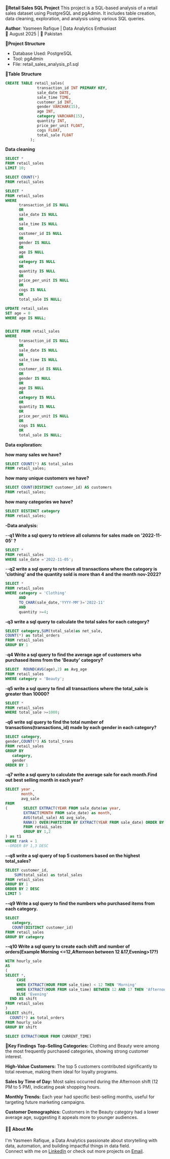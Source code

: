 🛒**Retail Sales SQL Project**
This project is a SQL-based analysis of a retail sales dataset using PostgreSQL and pgAdmin. It includes table creation, data cleaning, exploration, and analysis using various SQL queries.

**Author**: Yasmeen Rafique | Data Analytics Enthusiast  
📅 August 2025 | 📍 Pakistan

🧱**Project Structure**
- Database Used: PostgreSQL
- Tool: pgAdmin
- File: retail_sales_analysis_p1.sql

📂**Table Structure**
```sql
CREATE TABLE retail_sales(
		      transaction_id INT PRIMARY KEY, 
			  sale_date DATE,
			  sale_time TIME,
			  customer_id INT,
			  gender VARCHAR(15),
			  age INT,
			  category VARCHAR(15),
			  quantity INT,
			  price_per_unit FLOAT,
			  cogs FLOAT,
			  total_sale FLOAT
           );
```

 **Data cleaning**
```sql
SELECT *
FROM retail_sales
LIMIT 10;

SELECT COUNT(*)
FROM retail_sales

SELECT *
FROM retail_sales
WHERE 
      transaction_id IS NULL
      OR
	  sale_date IS NULL
	  OR
	  sale_time IS NULL
	  OR
	  customer_id IS NULL
	  OR
	  gender IS NULL
	  OR
	  age IS NULL
	  OR
	  category IS NULL
	  OR
	  quantity IS NULL
	  OR
	  price_per_unit IS NULL
	  OR
	  cogs IS NULL
	  OR
	  total_sale IS NULL;

UPDATE retail_sales
SET age = 0
WHERE age IS NULL;


DELETE FROM retail_sales
WHERE
      transaction_id IS NULL
      OR
	  sale_date IS NULL
	  OR
	  sale_time IS NULL
	  OR
	  customer_id IS NULL
	  OR
	  gender IS NULL
	  OR
	  age IS NULL
	  OR
	  category IS NULL
	  OR
	  quantity IS NULL
	  OR
	  price_per_unit IS NULL
	  OR
	  cogs IS NULL
	  OR
	  total_sale IS NULL;
```

**Data exploration:**

**how many sales we have?**
```sql
SELECT COUNT(*) AS total_sales
FROM retail_sales;

```
**how many  unique customers we have?**
```sql
SELECT COUNT(DISTINCT customer_id) AS customers
FROM retail_sales;
```
**how many categories we have?**
```sql
SELECT DISTINCT category 
FROM retail_sales;
```

**-Data analysis:**

--**q1 Write a sql query to retrieve all columns for sales made on '2022-11-05' ?**
```sql
SELECT *
FROM retail_sales
WHERE sale_date ='2022-11-05';

```
--**q2 write a sql query to retrieve all transactions where the category is 'clothing' and the quantity 
sold is more than 4 and the month nov-2022?**
```sql
SELECT *
FROM retail_sales
WHERE category = 'Clothing' 
      AND 
      TO_CHAR(sale_date,'YYYY-MM')='2022-11'
      AND
	  quantity >=4;
```
**-q3 write a sql query to calculate the total sales for each category?**
```sql
SELECT category,SUM(total_sale)as net_sale,
COUNT(*) as total_orders
FROM retail_sales
GROUP BY 1
```

-**q4 Write a sql query to find the average age of customers who purchased items from the 'Beauty' category?**
```sql
SELECT  ROUND(AVG(age),2) as Avg_age
FROM retail_sales
WHERE category = 'Beauty';
```

-**q5 write a sql query to find all transactions where the total_sale is greater than 10000?**
```sql
SELECT *
FROM retail_sales
WHERE total_sale >=1000;
```
**-q6 write sql query to find the total number of transactions(transactions_id) made by each gender in each category?**
```sql
SELECT category,
gender,COUNT(*) AS total_trans
FROM retail_sales
GROUP BY 
   category,
   gender
ORDER BY 1
```

**-q7 write a sql query to calculate the average sale for each month.Find out best selling month in each year?**
```sql
SELECT year ,
       month,
       avg_sale
FROM 
(       SELECT EXTRACT(YEAR FROM sale_date)as year,
		EXTRACT(MONTH FROM sale_date) as month,
		AVG(total_sale) AS avg_sale,
		RANK() OVER(PARTITION BY EXTRACT(YEAR FROM sale_date) ORDER BY AVG(total_sale))AS rank
		FROM retaiL_sales
		GROUP BY 1,2
) as t1
WHERE rank = 1
--ORDER BY 1,3 DESC
```

**--q8 write a sql query of top 5 customers based on the highest total_sales?**
```sql
SELECT customer_id,
    SUM(total_sale) as total_sales
FROM retail_sales
GROUP BY 1
ORDER BY 2 DESC
LIMIT 5
```
**--q9 Write a sql query to find the numbers who purchased items from each category.**
```sql
SELECT 
   category,
   COUNT(DISTINCT customer_id)
FROM retail_sales
GROUP BY category
```

**--q10 Write a sql query to create each shift and number of orders(Example Morning <=12,Afternoon between 12 &17,Evening>17?)**
```sql
WITH hourly_sale
AS
(
SELECT *,
     CASE 
	 WHEN EXTRACT(HOUR FROM sale_time) < 12 THEN 'Morning'
	 WHEN EXTRACT(HOUR FROM sale_time) BETWEEN 12 AND 17 THEN 'Afternoon'
	 ELSE 'Evening'
  END AS shift
FROM retail_sales
)
SELECT shift,
  COUNT(*) as total_orders
FROM hourly_sale
GROUP BY shift

SELECT EXTRACT(HOUR FROM CURRENT_TIME)

```

📌**Key Findings**
**Top-Selling Categories:**
Clothing and Beauty were among the most frequently purchased categories, showing strong customer interest.

**High-Value Customers:**
The top 5 customers contributed significantly to total revenue, making them ideal for loyalty programs.

**Sales by Time of Day:**
Most sales occurred during the Afternoon shift (12 PM to 5 PM), indicating peak shopping hours.

**Monthly Trends:**
Each year had specific best-selling months, useful for targeting future marketing campaigns.

**Customer Demographics:**
Customers in the Beauty category had a lower average age, suggesting it appeals more to younger audiences.

#### 🙋‍♀️ About Me

I'm Yasmeen Rafique, a Data Analytics passionate about storytelling with data, automation, and building impactful things in data field.  
Connect with me on [LinkedIn](www.linkedin.com/in/yasmeen-rafique) or check out more projects on [Email](yasmeenrafique89@gmail.com).
